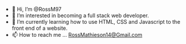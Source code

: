 - 👋 Hi, I’m @RossM97
- 👀 I’m interested in becoming a full stack web developer.
- 🌱 I’m currently learning how to use HTML, CSS and Javascript to the front end of a website.
- 📫 How to reach me ... RossMathieson14@Gmail.com

